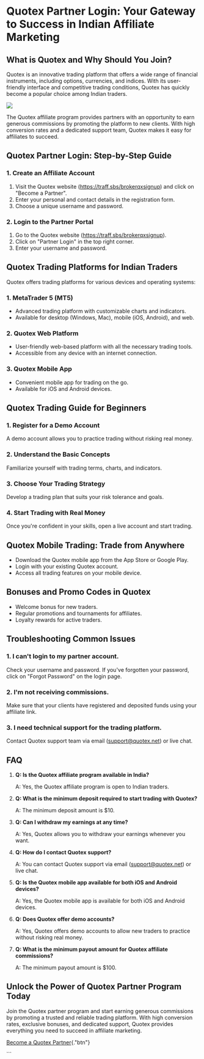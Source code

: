 # Quotex Partner Login: Your Gateway to Success in Indian Affiliate Marketing

## What is Quotex and Why Should You Join?

Quotex is an innovative trading platform that offers a wide range of
financial instruments, including options, currencies, and indices. With
its user-friendly interface and competitive trading conditions, Quotex
has quickly become a popular choice among Indian traders.

[![](https://static.quotex.io/files/3_en/300_250.jpg)](https://traff.sbs/brokerqxlid)

The Quotex affiliate program provides partners with an opportunity to
earn generous commissions by promoting the platform to new clients. With
high conversion rates and a dedicated support team, Quotex makes it easy
for affiliates to succeed.

## Quotex Partner Login: Step-by-Step Guide

### 1. Create an Affiliate Account

1.  Visit the Quotex website (https://traff.sbs/brokerqxsignup) and
    click on "Become a Partner".
2.  Enter your personal and contact details in the registration form.
3.  Choose a unique username and password.

### 2. Login to the Partner Portal

1.  Go to the Quotex website (https://traff.sbs/brokerqxsignup).
2.  Click on "Partner Login" in the top right corner.
3.  Enter your username and password.

## Quotex Trading Platforms for Indian Traders

Quotex offers trading platforms for various devices and operating
systems:

### 1. MetaTrader 5 (MT5)

-   Advanced trading platform with customizable charts and indicators.
-   Available for desktop (Windows, Mac), mobile (iOS, Android), and
    web.

### 2. Quotex Web Platform

-   User-friendly web-based platform with all the necessary trading
    tools.
-   Accessible from any device with an internet connection.

### 3. Quotex Mobile App

-   Convenient mobile app for trading on the go.
-   Available for iOS and Android devices.

## Quotex Trading Guide for Beginners

### 1. Register for a Demo Account

A demo account allows you to practice trading without risking real
money.

### 2. Understand the Basic Concepts

Familiarize yourself with trading terms, charts, and indicators.

### 3. Choose Your Trading Strategy

Develop a trading plan that suits your risk tolerance and goals.

### 4. Start Trading with Real Money

Once you\'re confident in your skills, open a live account and start
trading.

## Quotex Mobile Trading: Trade from Anywhere

-   Download the Quotex mobile app from the App Store or Google Play.
-   Login with your existing Quotex account.
-   Access all trading features on your mobile device.

## Bonuses and Promo Codes in Quotex

-   Welcome bonus for new traders.
-   Regular promotions and tournaments for affiliates.
-   Loyalty rewards for active traders.

## Troubleshooting Common Issues

### 1. I can\'t login to my partner account.

Check your username and password. If you\'ve forgotten your password,
click on "Forgot Password" on the login page.

### 2. I\'m not receiving commissions.

Make sure that your clients have registered and deposited funds using
your affiliate link.

### 3. I need technical support for the trading platform.

Contact Quotex support team via email (support@quotex.net) or live chat.

## FAQ

1.  **Q: Is the Quotex affiliate program available in India?**

    A: Yes, the Quotex affiliate program is open to Indian traders.

2.  **Q: What is the minimum deposit required to start trading with
    Quotex?**

    A: The minimum deposit amount is \$10.

3.  **Q: Can I withdraw my earnings at any time?**

    A: Yes, Quotex allows you to withdraw your earnings whenever you
    want.

4.  **Q: How do I contact Quotex support?**

    A: You can contact Quotex support via email (support@quotex.net) or
    live chat.

5.  **Q: Is the Quotex mobile app available for both iOS and Android
    devices?**

    A: Yes, the Quotex mobile app is available for both iOS and Android
    devices.

6.  **Q: Does Quotex offer demo accounts?**

    A: Yes, Quotex offers demo accounts to allow new traders to practice
    without risking real money.

7.  **Q: What is the minimum payout amount for Quotex affiliate
    commissions?**

    A: The minimum payout amount is \$100.

## Unlock the Power of Quotex Partner Program Today

Join the Quotex partner program and start earning generous commissions
by promoting a trusted and reliable trading platform. With high
conversion rates, exclusive bonuses, and dedicated support, Quotex
provides everything you need to succeed in affiliate marketing.

[Become a Quotex
Partner](\%22https://traff.sbs/brokerqxsignup\%22){."btn"}

\`\`\`

